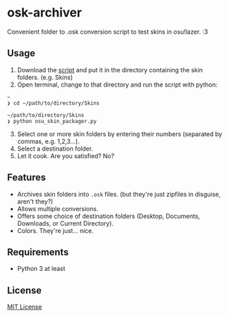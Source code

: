 # osk-archiver
Convenient folder to .osk conversion script to test skins in osu!lazer. :3

## Usage
1. Download the [script](https://github.com/PopCat19/osk-archiver/releases) and put it in the directory containing the skin folders. (e.g. Skins)
2. Open terminal, change to that directory and run the script with python: 
```
~
❯ cd ~/path/to/directory/Skins

~/path/to/directory/Skins
❯ python osu_skin_packager.py
```
3. Select one or more skin folders by entering their numbers (separated by commas, e.g. 1,2,3...).
4. Select a destination folder.
5. Let it cook. Are you satisfied? No?

## Features
* Archives skin folders into `.osk` files. (but they're just zipfiles in disguise, aren't they?)
* Allows multiple conversions.
* Offers some choice of destination folders (Desktop, Documents, Downloads, or Current Directory).
* Colors. They're just... nice.

## Requirements
* Python 3 at least

## License

[MIT License](LICENSE)
